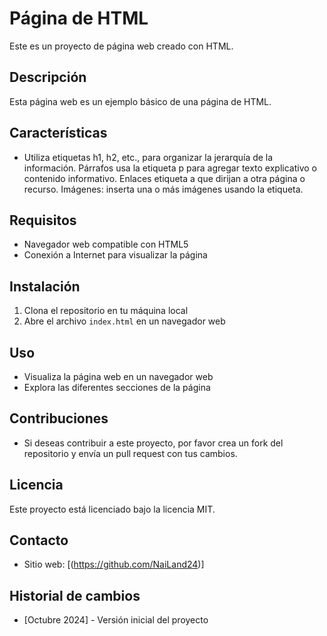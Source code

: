 # Página de HTML
Este es un proyecto de página web creado con HTML.
## Descripción
Esta página web es un ejemplo básico de una página de HTML.
## Características
* Utiliza etiquetas h1, h2, etc., para organizar la jerarquía de la información.
Párrafos usa la etiqueta p para agregar texto explicativo o contenido informativo.
Enlaces etiqueta a que dirijan a otra página o recurso.
Imágenes: inserta una o más imágenes usando la etiqueta.
## Requisitos
* Navegador web compatible con HTML5
* Conexión a Internet para visualizar la página
## Instalación
1. Clona el repositorio en tu máquina local
2. Abre el archivo `index.html` en un navegador web
## Uso
* Visualiza la página web en un navegador web
* Explora las diferentes secciones de la página
## Contribuciones
* Si deseas contribuir a este proyecto, por favor crea un fork del repositorio y envía un pull request con tus cambios.
## Licencia
Este proyecto está licenciado bajo la licencia MIT.
## Contacto
* Sitio web: [(https://github.com/NaiLand24)]
## Historial de cambios
* [Octubre 2024] - Versión inicial del proyecto